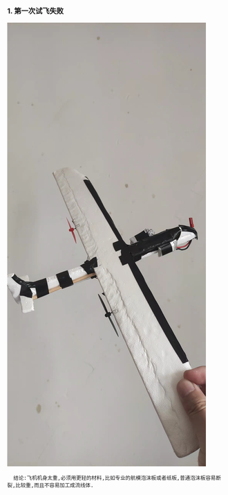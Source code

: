 

### 1. 第一次试飞失败
![](experience_1.png)
```
  结论:飞机机身太重,必须用更轻的材料,比如专业的航模泡沫板或者纸板,普通泡沫板容易断裂,比较重,而且不容易加工成流线体.
```
